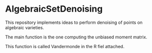 # AlgebraicSetDenoising
This repository implements ideas to perform denoising of points on algebraic varieties.

The main function is the one computing the unbiased moment matrix. 

This function is called Vandermonde in the R fiel attached.

